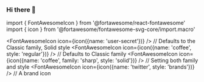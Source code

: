 ### Hi there 👋

<!--
**Musabekisakov3301/Musabekisakov3301** is a ✨ _special_ ✨ repository because its `README.md` (this file) appears on your GitHub profile.

Here are some ideas to get you started:

- 🔭 I’m currently working on ...
- 🌱 I’m currently learning ...
- 👯 I’m looking to collaborate on ...
- 🤔 I’m looking for help with ...
- 💬 Ask me about ...
- 📫 How to reach me: ...
- 😄 Pronouns: ...
- ⚡ Fun fact: ...
-->
import { FontAwesomeIcon } from '@fortawesome/react-fontawesome'
import { icon } from '@fortawesome/fontawesome-svg-core/import.macro'

<FontAwesomeIcon icon={icon({name: 'user-secret'})} /> // Defaults to the Classic family, Solid style
<FontAwesomeIcon icon={icon({name: 'coffee', style: 'regular'})} /> // Defaults to Classic family
<FontAwesomeIcon icon={icon({name: 'coffee', family: 'sharp', style: 'solid'})} /> // Setting both family and style
<FontAwesomeIcon icon={icon({name: 'twitter', style: 'brands'})} /> // A brand icon


